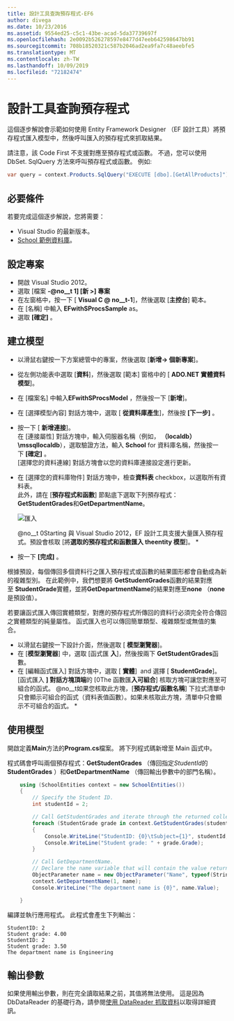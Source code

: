 ```yaml
---
title: 設計工具查詢預存程式-EF6
author: divega
ms.date: 10/23/2016
ms.assetid: 9554ed25-c5c1-43be-acad-5da37739697f
ms.openlocfilehash: 2e0092b526278597e8477d47eeb642598647bb91
ms.sourcegitcommit: 708b18520321c587b2046ad2ea9fa7c48aeebfe5
ms.translationtype: MT
ms.contentlocale: zh-TW
ms.lasthandoff: 10/09/2019
ms.locfileid: "72182474"
---
```

# <a name="designer-query-stored-procedures"></a>設計工具查詢預存程式
這個逐步解說會示範如何使用 Entity Framework Designer （EF 設計工具）將預存程式匯入模型中，然後呼叫匯入的預存程式來抓取結果。 

請注意，該 Code First 不支援對應至預存程式或函數。 不過，您可以使用 DbSet. SqlQuery 方法來呼叫預存程式或函數。 例如:
``` csharp
var query = context.Products.SqlQuery("EXECUTE [dbo].[GetAllProducts]")`;
```

## <a name="prerequisites"></a>必要條件

若要完成這個逐步解說，您將需要：

- Visual Studio 的最新版本。
- [School 範例資料庫](~/ef6/resources/school-database.md)。

## <a name="set-up-the-project"></a>設定專案

-   開啟 Visual Studio 2012。
-   選取 [檔案 **-@no__t 1] [新 &gt;] 專案**
-   在左窗格中，按一下 [ **Visual C @ no__t-1**]，然後選取 [**主控台**] 範本。
-   在 [名稱] 中輸入 **EFwithSProcsSample** as。
-   選取 **[確定]** 。

## <a name="create-a-model"></a>建立模型

-   以滑鼠右鍵按一下方案總管中的專案，然後選取 [**新增-&gt; 個新專案**]。
-   從左側功能表中選取 [**資料**]，然後選取 [範本] 窗格中的 [ **ADO.NET 實體資料模型**]。
-   在 [檔案名] 中輸入**EFwithSProcsModel** ，然後按一下 [**新增**]。
-   在 [選擇模型內容] 對話方塊中，選取 [ **從資料庫產生**]，然後按 **[下一步]** 。
-   按一下 [ **新增連接**]。  
    在 [連接屬性] 對話方塊中，輸入伺服器名稱（例如， **（localdb） \\mssqllocaldb**），選取驗證方法，輸入 **School** for 資料庫名稱，然後按一下 **[確定]** 。  
    [選擇您的資料連線] 對話方塊會以您的資料庫連接設定進行更新。
-   在 [選擇您的資料庫物件] 對話方塊中，檢查**資料表** checkbox，以選取所有資料表。  
    此外，請在 [**預存程式和函數**] 節點底下選取下列預存程式：**GetStudentGrades**和**GetDepartmentName**。 

    ![匯入](~/ef6/media/import.jpg)

    @no__t 0Starting 與 Visual Studio 2012，EF 設計工具支援大量匯入預存程式。預設會核取 [將**選取的預存程式和函數匯入 theentity 模型**]。 *
-   按一下 **[完成]** 。

根據預設，每個傳回多個資料行之匯入預存程式或函數的結果圖形都會自動成為新的複雜型別。 在此範例中，我們想要將 **GetStudentGrades**函數的結果對應至 **StudentGrade**實體，並將**GetDepartmentName**的結果對應至**none** （**none**是預設值）。

若要讓函式匯入傳回實體類型，對應的預存程式所傳回的資料行必須完全符合傳回之實體類型的純量屬性。 函式匯入也可以傳回簡單類型、複雜類型或無值的集合。

-   以滑鼠右鍵按一下設計介面，然後選取 [ **模型瀏覽器**]。
-   在 [**模型瀏覽器**] 中，選取 [函式匯 **入**]，然後按兩下 **GetStudentGrades**函數。
-   在 [編輯函式匯入] 對話方塊中，選取 [ **實體**]  and 選擇 [ **StudentGrade**]。  
    [函式匯入 **] 對話方塊頂端**的 [0The 函數匯**入可組合**] 核取方塊可讓您對應至可組合的函式。 @no__t如果您核取此方塊，[**預存程式/函數名稱**] 下拉式清單中只會顯示可組合的函式（資料表值函數）。如果未核取此方塊，清單中只會顯示不可組合的函式。 *

## <a name="use-the-model"></a>使用模型

開啟定義**Main**方法的**Program.cs**檔案。 將下列程式碼新增至 Main 函式中。

程式碼會呼叫兩個預存程式：**GetStudentGrades** （傳回指定*StudentId*的**StudentGrades** ）和**GetDepartmentName** （傳回輸出參數中的部門名稱）。  

``` csharp
    using (SchoolEntities context = new SchoolEntities())
    {
        // Specify the Student ID.
        int studentId = 2;

        // Call GetStudentGrades and iterate through the returned collection.
        foreach (StudentGrade grade in context.GetStudentGrades(studentId))
        {
            Console.WriteLine("StudentID: {0}\tSubject={1}", studentId, grade.Subject);
            Console.WriteLine("Student grade: " + grade.Grade);
        }

        // Call GetDepartmentName.
        // Declare the name variable that will contain the value returned by the output parameter.
        ObjectParameter name = new ObjectParameter("Name", typeof(String));
        context.GetDepartmentName(1, name);
        Console.WriteLine("The department name is {0}", name.Value);

    }
```

編譯並執行應用程式。 此程式會產生下列輸出：

```console
StudentID: 2
Student grade: 4.00
StudentID: 2
Student grade: 3.50
The department name is Engineering
```

<a name="output-parameters"></a>輸出參數
-----------------

如果使用輸出參數，則在完全讀取結果之前，其值將無法使用。 這是因為 DbDataReader 的基礎行為，請參閱[使用 DataReader 抓取資料](https://go.microsoft.com/fwlink/?LinkID=398589)以取得詳細資訊。
